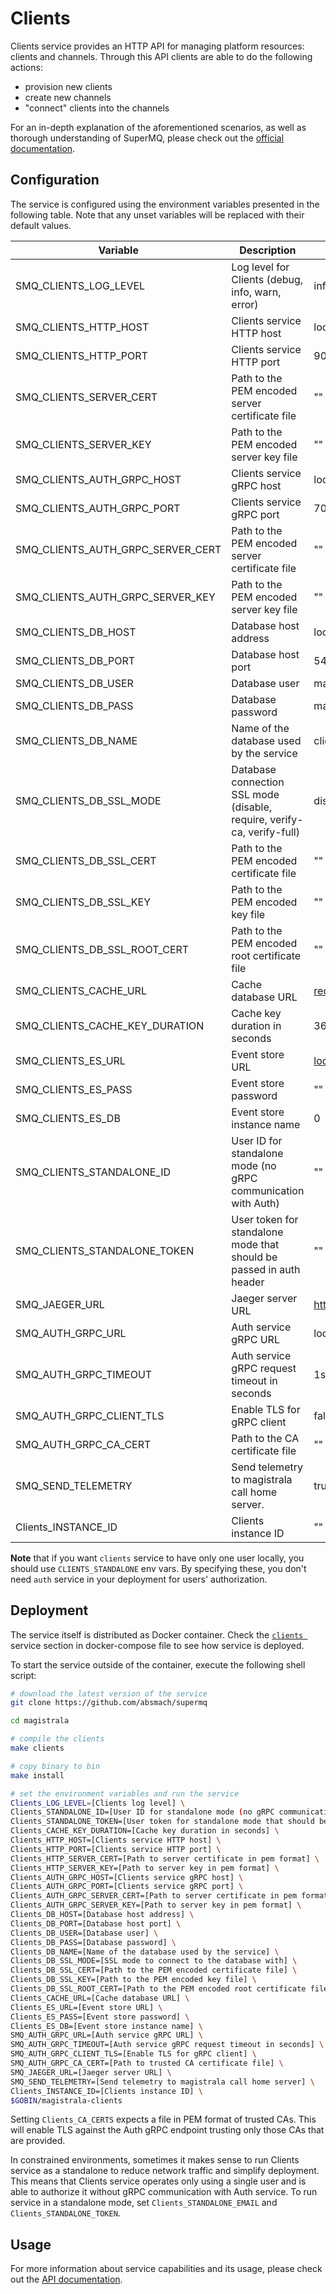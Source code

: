 # Clients

Clients service provides an HTTP API for managing platform resources: clients and channels.
Through this API clients are able to do the following actions:

- provision new clients
- create new channels
- "connect" clients into the channels

For an in-depth explanation of the aforementioned scenarios, as well as thorough
understanding of SuperMQ, please check out the [official documentation][doc].

## Configuration

The service is configured using the environment variables presented in the
following table. Note that any unset variables will be replaced with their
default values.

| Variable                          | Description                                                             | Default                        |
| --------------------------------- | ----------------------------------------------------------------------- | ------------------------------ |
| SMQ_CLIENTS_LOG_LEVEL             | Log level for Clients (debug, info, warn, error)                        | info                           |
| SMQ_CLIENTS_HTTP_HOST             | Clients service HTTP host                                               | localhost                      |
| SMQ_CLIENTS_HTTP_PORT             | Clients service HTTP port                                               | 9000                           |
| SMQ_CLIENTS_SERVER_CERT           | Path to the PEM encoded server certificate file                         | ""                             |
| SMQ_CLIENTS_SERVER_KEY            | Path to the PEM encoded server key file                                 | ""                             |
| SMQ_CLIENTS_AUTH_GRPC_HOST        | Clients service gRPC host                                               | localhost                      |
| SMQ_CLIENTS_AUTH_GRPC_PORT        | Clients service gRPC port                                               | 7000                           |
| SMQ_CLIENTS_AUTH_GRPC_SERVER_CERT | Path to the PEM encoded server certificate file                         | ""                             |
| SMQ_CLIENTS_AUTH_GRPC_SERVER_KEY  | Path to the PEM encoded server key file                                 | ""                             |
| SMQ_CLIENTS_DB_HOST               | Database host address                                                   | localhost                      |
| SMQ_CLIENTS_DB_PORT               | Database host port                                                      | 5432                           |
| SMQ_CLIENTS_DB_USER               | Database user                                                           | magistrala                     |
| SMQ_CLIENTS_DB_PASS               | Database password                                                       | magistrala                     |
| SMQ_CLIENTS_DB_NAME               | Name of the database used by the service                                | clients                        |
| SMQ_CLIENTS_DB_SSL_MODE           | Database connection SSL mode (disable, require, verify-ca, verify-full) | disable                        |
| SMQ_CLIENTS_DB_SSL_CERT           | Path to the PEM encoded certificate file                                | ""                             |
| SMQ_CLIENTS_DB_SSL_KEY            | Path to the PEM encoded key file                                        | ""                             |
| SMQ_CLIENTS_DB_SSL_ROOT_CERT      | Path to the PEM encoded root certificate file                           | ""                             |
| SMQ_CLIENTS_CACHE_URL             | Cache database URL                                                      | <redis://localhost:6379/0>     |
| SMQ_CLIENTS_CACHE_KEY_DURATION    | Cache key duration in seconds                                           | 3600                           |
| SMQ_CLIENTS_ES_URL                | Event store URL                                                         | <localhost:6379>               |
| SMQ_CLIENTS_ES_PASS               | Event store password                                                    | ""                             |
| SMQ_CLIENTS_ES_DB                 | Event store instance name                                               | 0                              |
| SMQ_CLIENTS_STANDALONE_ID         | User ID for standalone mode (no gRPC communication with Auth)           | ""                             |
| SMQ_CLIENTS_STANDALONE_TOKEN      | User token for standalone mode that should be passed in auth header     | ""                             |
| SMQ_JAEGER_URL                    | Jaeger server URL                                                       | <http://jaeger:4318/v1/traces> |
| SMQ_AUTH_GRPC_URL                 | Auth service gRPC URL                                                   | localhost:7001                 |
| SMQ_AUTH_GRPC_TIMEOUT             | Auth service gRPC request timeout in seconds                            | 1s                             |
| SMQ_AUTH_GRPC_CLIENT_TLS          | Enable TLS for gRPC client                                              | false                          |
| SMQ_AUTH_GRPC_CA_CERT             | Path to the CA certificate file                                         | ""                             |
| SMQ_SEND_TELEMETRY                | Send telemetry to magistrala call home server.                          | true                           |
| Clients_INSTANCE_ID               | Clients instance ID                                                     | ""                             |

**Note** that if you want `clients` service to have only one user locally, you should use `CLIENTS_STANDALONE` env vars. By specifying these, you don't need `auth` service in your deployment for users' authorization.

## Deployment

The service itself is distributed as Docker container. Check the [`clients `](https://github.com/absmach/supermq/blob/main/docker/docker-compose.yml#L167-L194) service section in
docker-compose file to see how service is deployed.

To start the service outside of the container, execute the following shell script:

```bash
# download the latest version of the service
git clone https://github.com/absmach/supermq

cd magistrala

# compile the clients
make clients

# copy binary to bin
make install

# set the environment variables and run the service
Clients_LOG_LEVEL=[Clients log level] \
Clients_STANDALONE_ID=[User ID for standalone mode (no gRPC communication with auth)] \
Clients_STANDALONE_TOKEN=[User token for standalone mode that should be passed in auth header] \
Clients_CACHE_KEY_DURATION=[Cache key duration in seconds] \
Clients_HTTP_HOST=[Clients service HTTP host] \
Clients_HTTP_PORT=[Clients service HTTP port] \
Clients_HTTP_SERVER_CERT=[Path to server certificate in pem format] \
Clients_HTTP_SERVER_KEY=[Path to server key in pem format] \
Clients_AUTH_GRPC_HOST=[Clients service gRPC host] \
Clients_AUTH_GRPC_PORT=[Clients service gRPC port] \
Clients_AUTH_GRPC_SERVER_CERT=[Path to server certificate in pem format] \
Clients_AUTH_GRPC_SERVER_KEY=[Path to server key in pem format] \
Clients_DB_HOST=[Database host address] \
Clients_DB_PORT=[Database host port] \
Clients_DB_USER=[Database user] \
Clients_DB_PASS=[Database password] \
Clients_DB_NAME=[Name of the database used by the service] \
Clients_DB_SSL_MODE=[SSL mode to connect to the database with] \
Clients_DB_SSL_CERT=[Path to the PEM encoded certificate file] \
Clients_DB_SSL_KEY=[Path to the PEM encoded key file] \
Clients_DB_SSL_ROOT_CERT=[Path to the PEM encoded root certificate file] \
Clients_CACHE_URL=[Cache database URL] \
Clients_ES_URL=[Event store URL] \
Clients_ES_PASS=[Event store password] \
Clients_ES_DB=[Event store instance name] \
SMQ_AUTH_GRPC_URL=[Auth service gRPC URL] \
SMQ_AUTH_GRPC_TIMEOUT=[Auth service gRPC request timeout in seconds] \
SMQ_AUTH_GRPC_CLIENT_TLS=[Enable TLS for gRPC client] \
SMQ_AUTH_GRPC_CA_CERT=[Path to trusted CA certificate file] \
SMQ_JAEGER_URL=[Jaeger server URL] \
SMQ_SEND_TELEMETRY=[Send telemetry to magistrala call home server] \
Clients_INSTANCE_ID=[Clients instance ID] \
$GOBIN/magistrala-clients
```

Setting `Clients_CA_CERTS` expects a file in PEM format of trusted CAs. This will enable TLS against the Auth gRPC endpoint trusting only those CAs that are provided.

In constrained environments, sometimes it makes sense to run Clients service as a standalone to reduce network traffic and simplify deployment. This means that Clients service
operates only using a single user and is able to authorize it without gRPC communication with Auth service.
To run service in a standalone mode, set `Clients_STANDALONE_EMAIL` and `Clients_STANDALONE_TOKEN`.

## Usage

For more information about service capabilities and its usage, please check out
the [API documentation](https://docs.api.magistrala.abstractmachines.fr/?urls.primaryName=clients-openapi.yml).

[doc]: https://docs.magistrala.abstractmachines.fr

